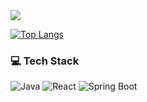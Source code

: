<img src="https://capsule-render.vercel.app/api?type=waving&color=99CCFF&height=250&section=header&text=Welcome%20to%20DongHyun's%20GitHub&fontSize=40&fontColor=ffffff" />


[![Top Langs](https://github-readme-stats.vercel.app/api/top-langs/?username=dongpyeon&exclude_repo=dkssud8150.github.io&layout=compact&theme=default)](s)



### 💻 Tech Stack
![Java](https://img.shields.io/badge/Java-007396?style=for-the-badge&logo=java&logoColor=white)
![React](https://img.shields.io/badge/React-61DAFB?style=for-the-badge&logo=React&logoColor=white)
![Spring Boot](https://img.shields.io/badge/Spring_Boot-6DB33F?style=for-the-badge&logo=Spring-Boot&logoColor=white)
